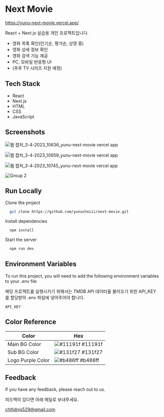 
# Next Movie

https://yunu-next-movie.vercel.app/

React + Next.js 실습용 개인 프로젝트입니다.

- 영화 목록 확인(인기순, 평가순, 상영 중)
- 영화 상세 정보 확인
- 영화 검색 기능 제공
- PC, 모바일 반응형 UI
- (추후 TV 시리즈 지원 예정)
## Tech Stack

- React
- Next.js
- HTML
- CSS
- JavaScript


## Screenshots

![웹 캡처_3-4-2023_10636_yunu-next-movie vercel app](https://user-images.githubusercontent.com/107801496/229391935-d13c5c4e-5aab-4ee7-8ae8-01165010069b.jpeg)

![웹 캡처_3-4-2023_10659_yunu-next-movie vercel app](https://user-images.githubusercontent.com/107801496/229391953-1d975b48-d76d-47a3-a027-53da98f37957.jpeg)

![웹 캡처_3-4-2023_10745_yunu-next-movie vercel app](https://user-images.githubusercontent.com/107801496/229391961-3da558b7-84fb-45e2-af33-17370578073b.jpeg)

![Group 2](https://user-images.githubusercontent.com/107801496/229394899-b747835b-93e5-44d4-b056-b6d9ffcde060.png)

## Run Locally

Clone the project

```bash
  git clone https://github.com/yunuchoiii/next-movie.git
```

Install dependencies

```bash
  npm install
```

Start the server

```bash
  npm run dev
```


## Environment Variables

To run this project, you will need to add the following environment variables to your .env file

해당 프로젝트를 실행시키기 위해서는 TMDB API 데이터를 불러오기 위한 API_KEY 를 할당받아 .env 파일에 넣어주어야 합니다.

`API_KEY`
## Color Reference

| Color             | Hex                                                                |
| ----------------- | ------------------------------------------------------------------ |
| Main BG Color | ![#11191f](https://via.placeholder.com/10/11191f?text=+) #11191f |
| Sub BG Color | ![#131f27](https://via.placeholder.com/10/131f27?text=+) #131f27 |
| Logo Purple Color | ![#b486ff](https://via.placeholder.com/10/b486ff?text=+) #b486ff |


## Feedback

If you have any feedback, please reach out to us.

피드백이 있다면 아래 메일로 보내주세요.

chltjdnjs529@gmail.com

